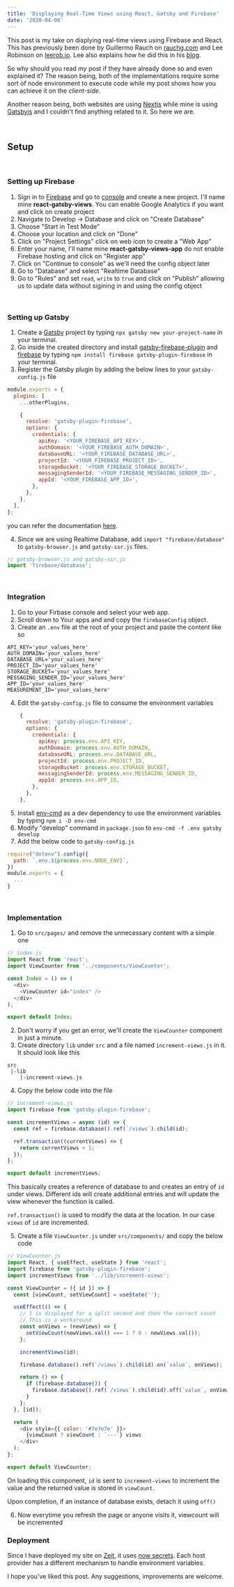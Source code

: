 ```yaml
---
title: 'Displaying Real-Time Views using React, Gatsby and Firebase'
date: '2020-04-06'
---
```


This post is my take on displying real-time views using Firebase and React. This has previously been done by Guillermo Rauch on [rauchg.com](https://rauchg.com) and Lee Robinson on [leerob.io](https://leerob.io).
Lee also explains how he did this in his [blog](https://leerob.io/blog/real-time-post-views).

So why should you read _my_ post if they have already done so and even explained it? The reason being, both of the implementations require some sort of node environment to execute code while my post shows how you can achieve it on the _client-side_.

Another reason being, both websites are using [Nextjs](https://nextjs.org/) while mine is using [Gatsbyjs](https://www.gatsbyjs.org/) and I couldn't find anything related to it. So here we are.

<br/>

## Setup

<br/>

### Setting up Firebase

1. Sign in to [Firebase](https://firebase.google.com/) and go to [console](https://console.firebase.google.com/) and create a new project. I'll name mine **react-gatsby-views**. You can enable Google Analytics if you want and click on create project
2. Navigate to Develop -> Database and click on "Create Database"
3. Choose "Start in Test Mode"
4. Choose your location and click on "Done"
5. Click on "Project Settings" click on web icon to create a "Web App"
6. Enter your name, I'll name mine **react-gatsby-views-app** do not enable Firebase hosting and click on "Register app"
7. Click on "Continue to console" as we'll need the config object later
8. Go to "Database" and select "Realtime Database"
9. Go to "Rules" and set `read`, `write` to `true` and click on "Publish" allowing us to update data without sigining in and using the config object

<br/>

### Setting up Gatsby

1. Create a [Gatsby](https://www.gatsbyjs.org/docs/quick-start) project by typing `npx gatsby new your-project-name` in your terminal.
2. Go inside the created directory and install [gatsby-firebase-plugin](https://www.gatsbyjs.org/packages/gatsby-plugin-firebase/?=firebase) and [firebase](https://www.npmjs.com/package/firebase) by typing `npm install firebase gatsby-plugin-firebase` in your terminal.
3. Register the Gatsby plugin by adding the below lines to your `gatsby-config.js` file

```js
module.exports = {
  plugins: [
    ...otherPlugins,

    {
      resolve: 'gatsby-plugin-firebase',
      options: {
        credentials: {
          apiKey: '<YOUR_FIREBASE_API_KEY>',
          authDomain: '<YOUR_FIREBASE_AUTH_DOMAIN>',
          databaseURL: '<YOUR_FIREBASE_DATABASE_URL>',
          projectId: '<YOUR_FIREBASE_PROJECT_ID>',
          storageBucket: '<YOUR_FIREBASE_STORAGE_BUCKET>',
          messagingSenderId: '<YOUR_FIREBASE_MESSAGING_SENDER_ID>',
          appId: '<YOUR_FIREBASE_APP_ID>',
        },
      },
    },
  ],
};
```

you can refer the documentation [here](https://www.gatsbyjs.org/packages/gatsby-plugin-firebase/?=firebase).

4. Since we are using Realtime Database, add `import "firebase/database"` to `gatsby-browser.js` and `gatsby-ssr.js` files.

```js
// gatsby-browser.js and gatsby-ssr.js
import 'firebase/database';
```

<br/>

### Integration

1. Go to your Firbase console and select your web app.
2. Scroll down to Your apps and and copy the `firebaseConfig` object.
3. Create an `.env` file at the root of your project and paste the content like so

```
API_KEY='your_values_here'
AUTH_DOMAIN='your_values_here'
DATABASE_URL='your_values_here'
PROJECT_ID='your_values_here'
STORAGE_BUCKET='your_values_here'
MESSAGING_SENDER_ID='your_values_here'
APP_ID='your_values_here'
MEASUREMENT_ID='your_values_here'
```

4. Edit the `gatsby-config.js` file to consume the environment variables

```js
    {
      resolve: 'gatsby-plugin-firebase',
      options: {
        credentials: {
          apiKey: process.env.API_KEY,
          authDomain: process.env.AUTH_DOMAIN,
          databaseURL: process.env.DATABASE_URL,
          projectId: process.env.PROJECT_ID,
          storageBucket: process.env.STORAGE_BUCKET,
          messagingSenderId: process.env.MESSAGING_SENDER_ID,
          appId: process.env.APP_ID,
        },
      },
    },
```

5. Install [env-cmd](https://npmjs.org/package/env-cmd) as a dev dependency to use the environment variables by typing `npm i -D env-cmd`
6. Modify "develop" command in `package.json` to `env-cmd -f .env gatsby develop`
7. Add the below code to `gatsby-config.js`

```js
require("dotenv").config({
  path: `.env.${process.env.NODE_ENV}`,
})
module.exports = {
  ...
}
```

<br/>

### Implementation

1. Go to `src/pages/` and remove the unnecessary content with a simple one

```js
// index.js
import React from 'react';
import ViewCounter from '../components/ViewCounter';

const Index = () => (
  <div>
    <ViewCounter id="index" />
  </div>
);

export default Index;
```

2.  Don't worry if you get an error, we'll create the `ViewCounter` component in just a minute.
3.  Create directory `lib` under `src` and a file named `increment-views.js` in it. It should look like this

```
src
 |-lib
    |-increment-views.js
```

4. Copy the below code into the file

```js
// increment-views.js
import firebase from 'gatsby-plugin-firebase';

const incrementViews = async (id) => {
  const ref = firebase.database().ref(`/views`).child(id);

  ref.transaction((currentViews) => {
    return currentViews + 1;
  });
};

export default incrementViews;
```

This basically creates a reference of database to and creates an entry of `id` under views. Different ids will create additional entries and will update the view whenever the function is called.

`ref.transaction()` is used to modify the data at the location. In our case `views` of `id` are incremented.

5. Create a file `ViewCounter.js` under `src/components/` and copy the below code

```js
// ViewCounter.js
import React, { useEffect, useState } from 'react';
import firebase from 'gatsby-plugin-firebase';
import incrementViews from '../lib/increment-views';

const ViewCounter = ({ id }) => {
  const [viewCount, setViewCount] = useState('');

  useEffect(() => {
    // 1 is displayed for a split second and then the correct count
    // This is a workaround
    const onViews = (newViews) => {
      setViewCount(newViews.val() === 1 ? 0 : newViews.val());
    };

    incrementViews(id);

    firebase.database().ref(`/views`).child(id).on(`value`, onViews);

    return () => {
      if (firebase.database()) {
        firebase.database().ref(`/views`).child(id).off(`value`, onViews);
      }
    };
  }, [id]);

  return (
    <div style={{ color: '#7e7e7e' }}>
      {viewCount ? viewCount : `---`} views
    </div>
  );
};

export default ViewCounter;
```

On loading this component, `id` is sent to `increment-views` to increment the value and the returned value is stored in `viewCount`.

Upon completion, if an instance of database exists, detach it using `off()`

6. Now everytime you refresh the page or anyone visits it, viewcount will be incremented

### Deployment

Since I have deployed my site on [Zeit](https://zeit.co/), it uses [now secrets](https://zeit.co/docs/v2/build-step#adding-secrets). Each host provider has a different mechanism to handle environment variables.

I hope you've liked this post. Any suggestions, improvements are welcome.
